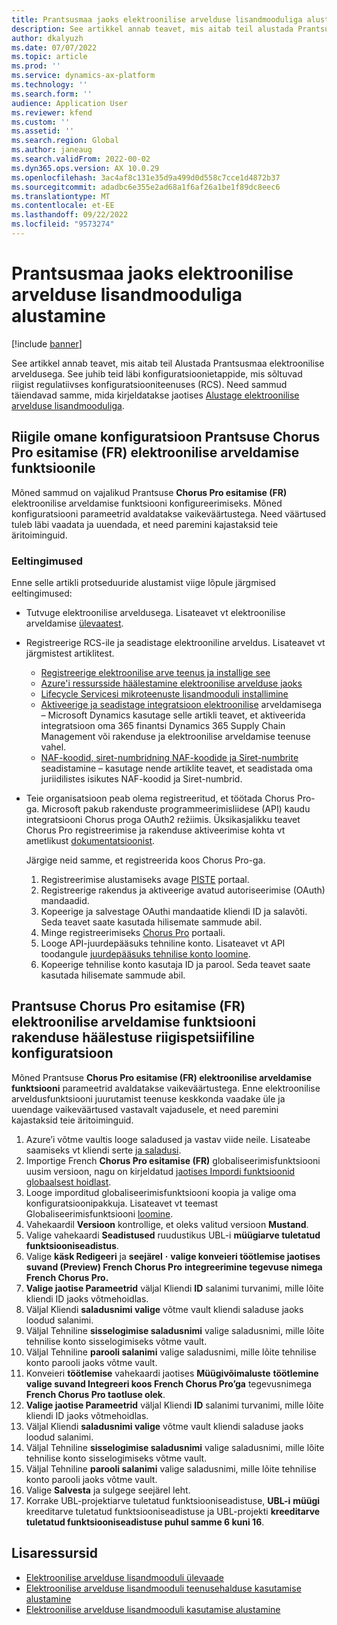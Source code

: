 ```yaml
---
title: Prantsusmaa jaoks elektroonilise arvelduse lisandmooduliga alustamine
description: See artikkel annab teavet, mis aitab teil alustada Prantsusmaa elektroonilise arvelduse lisandmooduliga.
author: dkalyuzh
ms.date: 07/07/2022
ms.topic: article
ms.prod: ''
ms.service: dynamics-ax-platform
ms.technology: ''
ms.search.form: ''
audience: Application User
ms.reviewer: kfend
ms.custom: ''
ms.assetid: ''
ms.search.region: Global
ms.author: janeaug
ms.search.validFrom: 2022-00-02
ms.dyn365.ops.version: AX 10.0.29
ms.openlocfilehash: 3ac4af8c131e35d9a499d0d558c7cce1d4872b37
ms.sourcegitcommit: adadbc6e355e2ad68a1f6af26a1be1f89dc8eec6
ms.translationtype: MT
ms.contentlocale: et-EE
ms.lasthandoff: 09/22/2022
ms.locfileid: "9573274"
---
```

# <a name="get-started-with-the-electronic-invoicing-add-on-for-france"></a>Prantsusmaa jaoks elektroonilise arvelduse lisandmooduliga alustamine

[!include [banner](../includes/banner.md)]

See artikkel annab teavet, mis aitab teil Alustada Prantsusmaa elektroonilise arveldusega. See juhib teid läbi konfiguratsioonietappide, mis sõltuvad riigist regulatiivses konfiguratsiooniteenuses (RCS). Need sammud täiendavad samme, mida kirjeldatakse jaotises [Alustage elektroonilise arvelduse lisandmooduliga](e-invoicing-get-started.md).

## <a name="country-specific-configuration-for-french-chorus-pro-submission-fr-electronic-invoicing-feature"></a>Riigile omane konfiguratsioon Prantsuse Chorus Pro esitamise (FR) elektroonilise arveldamise funktsioonile

Mõned sammud on vajalikud Prantsuse **Chorus Pro esitamise (FR)** elektroonilise arveldamise funktsiooni konfigureerimiseks. Mõned konfiguratsiooni parameetrid avaldatakse vaikeväärtustega. Need väärtused tuleb läbi vaadata ja uuendada, et need paremini kajastaksid teie äritoiminguid.

### <a name="prerequisites"></a>Eeltingimused

Enne selle artikli protseduuride alustamist viige lõpule järgmised eeltingimused:

- Tutvuge elektroonilise arveldusega. Lisateavet vt elektroonilise arveldamise [ülevaatest](e-invoicing-service-overview.md).
- Registreerige RCS-ile ja seadistage elektrooniline arveldus. Lisateavet vt järgmistest artiklitest.

    - [Registreerige elektroonilise arve teenus ja installige see](e-invoicing-sign-up-install.md)
    - [Azure'i ressursside häälestamine elektroonilise arvelduse jaoks](e-invoicing-set-up-azure-resources.md)
    - [Lifecycle Servicesi mikroteenuste lisandmooduli installimine](e-invoicing-install-add-in-microservices-lcs.md)
    - [Aktiveerige ja seadistage integratsioon elektroonilise](e-invoicing-activate-setup-integration.md) arveldamisega – Microsoft Dynamics kasutage selle artikli teavet, et aktiveerida integratsioon oma 365 finantsi Dynamics 365 Supply Chain Management või rakenduse ja elektroonilise arveldamise teenuse vahel.
    - [NAF-koodid, siret-numbrid](emea-fra-naf-codes-siret-numbers.md)[ning NAF-koodide ja Siret-numbrite](tasks/fr-00003-naf-codes-siret-numbers.md) seadistamine – kasutage nende artiklite teavet, et seadistada oma juriidilistes isikutes NAF-koodid ja Siret-numbrid. 

- Teie organisatsioon peab olema registreeritud, et töötada Chorus Pro-ga. Microsoft pakub rakenduste programmeerimisliidese (API) kaudu integratsiooni Chorus proga OAuth2 režiimis. Üksikasjalikku teavet Chorus Pro registreerimise ja rakenduse aktiveerimise kohta vt ametlikust [dokumentatsioonist](https://communaute.chorus-pro.gouv.fr/documentation/help-for-api-developers-in-oauth2-mode/).

    Järgige neid samme, et registreerida koos Chorus Pro-ga.

    1. Registreerimise alustamiseks avage [PISTE](https://piste.gouv.fr/en/component/apiportal/registration) portaal. 
    2. Registreerige rakendus ja aktiveerige avatud autoriseerimise (OAuth) mandaadid.
    3. Kopeerige ja salvestage OAuthi mandaatide kliendi ID ja salavõti. Seda teavet saate kasutada hilisemate sammude abil.
    4. Minge registreerimiseks [Chorus Pro](https://portail.chorus-pro.gouv.fr/aife_csm/?id=aife_enrollment) portaali. 
    5. Looge API-juurdepääsuks tehniline konto. Lisateavet vt API toodangule [juurdepääsuks tehnilise konto loomine](https://communaute.chorus-pro.gouv.fr/documentation/creation-of-a-technical-account-for-an-api-access-in-production/).
    6. Kopeerige tehnilise konto kasutaja ID ja parool. Seda teavet saate kasutada hilisemate sammude abil.

## <a name="country-specific-configuration-of-the-application-setup-for-the-french-chorus-pro-submission-fr-electronic-invoicing-feature"></a>Prantsuse Chorus Pro esitamise (FR) elektroonilise arveldamise funktsiooni rakenduse häälestuse riigispetsiifiline konfiguratsioon

Mõned Prantsuse **Chorus Pro esitamise (FR) elektroonilise arveldamise funktsiooni** parameetrid avaldatakse vaikeväärtustega. Enne elektroonilise arveldusfunktsiooni juurutamist teenuse keskkonda vaadake üle ja uuendage vaikeväärtused vastavalt vajadusele, et need paremini kajastaksid teie äritoiminguid.

1. Azure’i võtme vaultis looge saladused ja vastav viide neile. Lisateabe saamiseks vt kliendi serte [ja saladusi](e-invoicing-customer-certificates-secrets.md).
2. Importige French **Chorus Pro esitamise (FR)** globaliseerimisfunktsiooni uusim versioon, nagu on kirjeldatud [jaotises Impordi funktsioonid globaalsest hoidlast](e-invoicing-import-feature-global-repository.md).
3. Looge imporditud globaliseerimisfunktsiooni koopia ja valige oma konfiguratsioonipakkuja. Lisateavet vt teemast Globaliseerimisfunktsiooni [loomine](e-invoicing-create-new-globalization-feature.md).
4. Vahekaardil **Versioon** kontrollige, et oleks valitud versioon **Mustand**.
5. Valige vahekaardi **Seadistused** ruudustikus UBL-i **müügiarve tuletatud funktsiooniseadistus**.
6. Valige **käsk Redigeeri** ja **seejärel** **·** **valige konveieri töötlemise jaotises suvand (Preview) French Chorus Pro** **integreerimine tegevuse nimega French Chorus Pro.**
7. **Valige jaotise Parameetrid** väljal Kliendi **ID** salanimi turvanimi, mille lõite kliendi ID jaoks võtmehoidlas.
8. Väljal Kliendi **saladusnimi valige** võtme vault kliendi saladuse jaoks loodud salanimi.
9. Väljal Tehniline **sisselogimise saladusnimi** valige saladusnimi, mille lõite tehnilise konto sisselogimiseks võtme vault.
10. Väljal Tehniline **parooli salanimi** valige saladusnimi, mille lõite tehnilise konto parooli jaoks võtme vault.
11. Konveieri **töötlemise** vahekaardi jaotises **Müügivõimaluste** **töötlemine valige suvand Integreeri koos French Chorus Pro’ga** tegevusnimega **French Chorus Pro taotluse olek**.
12. **Valige jaotise Parameetrid** väljal Kliendi **ID** salanimi turvanimi, mille lõite kliendi ID jaoks võtmehoidlas.
13. Väljal Kliendi **saladusnimi valige** võtme vault kliendi saladuse jaoks loodud salanimi.
14. Väljal Tehniline **sisselogimise saladusnimi** valige saladusnimi, mille lõite tehnilise konto sisselogimiseks võtme vault.
15. Väljal Tehniline **parooli salanimi** valige saladusnimi, mille lõite tehnilise konto parooli jaoks võtme vault.
16. Valige **Salvesta** ja sulgege seejärel leht.
17. Korrake UBL-projektiarve tuletatud funktsiooniseadistuse, **UBL-i** **müügi** kreeditarve tuletatud funktsiooniseadistuse ja UBL-projekti **kreeditarve tuletatud funktsiooniseadistuse puhul samme 6 kuni 16**.

## <a name="additional-resources"></a>Lisaressursid

- [Elektroonilise arvelduse lisandmooduli ülevaade](e-invoicing-service-overview.md)
- [Elektroonilise arvelduse lisandmooduli teenusehalduse kasutamise alustamine](e-invoicing-get-started-service-administration.md)
- [Elektroonilise arvelduse lisandmooduli kasutamise alustamine](e-invoicing-get-started.md)
